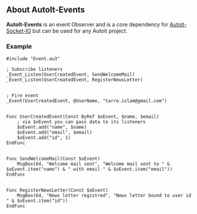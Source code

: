 ## About AutoIt-Events

**AutoIt-Events** is an event Observer and is a core dependency for [Autoit-Socket-IO](https://github.com/tarreislam/Autoit-Socket-IO) but can be used for any Autoit project.


### Example
```au3
#include "Event.au3"

; Subscribe listeners
_Event_Listen(UserCreatedEvent, SendWelcomeMail)
_Event_Listen(UserCreatedEvent, RegisterNewsLetter)


; Fire event
_Event(UserCreatedEvent, @UserName, "tarre.islam@gmail.com")


Func UserCreatedEvent(Const ByRef $oEvent, $name, $email)
	; via $oEvent you can pass data to its listeners
	$oEvent.add("name", $name)
	$oEvent.add("email", $email)
	$oEvent.add("id", 1)
EndFunc


Func SendWelcomeMail(Const $oEvent)
	MsgBox(64, "Welcome mail sent", "Welcome mail sent to " & $oEvent.item("name") & " with email " & $oEvent.item("email"))
EndFunc


Func RegisterNewsLetter(Const $oEvent)
	MsgBox(64, "News letter registred", "News letter bound to user id " & $oEvent.item("id"))
EndFunc

```
